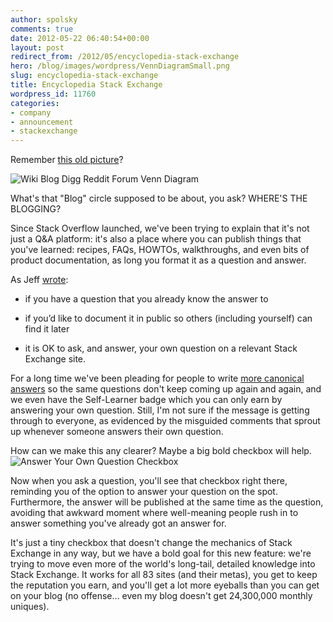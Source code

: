 ```yaml
---
author: spolsky
comments: true
date: 2012-05-22 06:40:54+00:00
layout: post
redirect_from: /2012/05/encyclopedia-stack-exchange
hero: /blog/images/wordpress/VennDiagramSmall.png
slug: encyclopedia-stack-exchange
title: Encyclopedia Stack Exchange
wordpress_id: 11760
categories:
- company
- announcement
- stackexchange
---
```


Remember [this old picture](http://stackoverflow.com/about)?




![Wiki Blog Digg Reddit Forum Venn Diagram](/blog/images/wordpress/VennDiagramSmall.png)




What's that "Blog" circle supposed to be about, you ask? WHERE'S THE BLOGGING?




Since Stack Overflow launched, we've been trying to explain that it's not just a Q&A platform: it's also a place where you can publish things that you've learned: recipes, FAQs, HOWTOs, walkthroughs, and even bits of product documentation, as long you format it as a question and answer.




As Jeff [wrote](http://blog.stackoverflow.com/2011/07/its-ok-to-ask-and-answer-your-own-questions/):






  * if you have a question that you already know the answer to


  * if you’d like to document it in public so others (including yourself) can find it later


  * it is OK to ask, and answer, your own question on a relevant Stack Exchange site.




For a long time we've been pleading for people to write [more canonical answers](http://blog.stackoverflow.com/2011/01/the-wikipedia-of-long-tail-programming-questions/) so the same questions don't keep coming up again and again, and we even have the Self-Learner badge which you can only earn by answering your own question. Still, I'm not sure if the message is getting through to everyone, as evidenced by the misguided comments that sprout up whenever someone answers their own question.




How can we make this any clearer? Maybe a big bold checkbox will help.![Answer Your Own Question Checkbox](/blog/images/wordpress/AnswerYourOwnQuestion.png)




Now when you ask a question, you'll see that checkbox right there, reminding you of the option to answer your question on the spot. Furthermore, the answer will be published at the same time as the question, avoiding that awkward moment where well-meaning people rush in to answer something you've already got an answer for.




It's just a tiny checkbox that doesn't change the mechanics of Stack Exchange in any way, but we have a bold goal for this new feature: we're trying to move even more of the world's long-tail, detailed knowledge into Stack Exchange. It works for all 83 sites (and their metas), you get to keep the reputation you earn, and you'll get a lot more eyeballs than you can get on your blog (no offense… even my blog doesn't get 24,300,000 monthly uniques).
